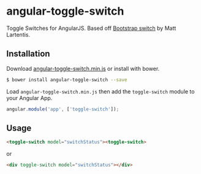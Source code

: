 angular-toggle-switch
=====================

Toggle Switches for AngularJS.  Based off [Bootstrap switch](http://www.larentis.eu/switch/) by Matt Lartentis.

Installation
------------

Download [angular-toggle-switch.min.js]() or install with bower.

```bash
$ bower install angular-toggle-switch --save
```

Load `angular-toggle-switch.min.js` then add the `toggle-switch` module to your Angular App.

```javascript
angular.module('app', ['toggle-switch']);
```

Usage
-----

```html
<toggle-switch model="switchStatus"><toggle-switch>
```

or

```html
<div toggle-switch model="switchStatus"></div>
```
